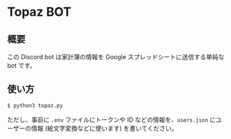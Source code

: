 # Topaz BOT

## 概要

この Discord bot は家計簿の情報を Google スプレッドシートに送信する単純な bot です。

## 使い方

```bash
$ python3 topaz.py
```

ただし、事前に `.env` ファイルにトークンや ID などの情報を、`users.json` にユーザーの情報 (絵文字変換などに使います) を書いてください。
